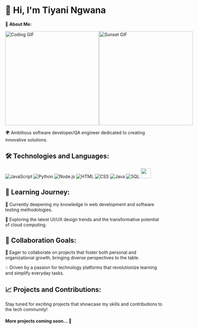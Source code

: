 # 👋 Hi, I'm Tiyani Ngwana

🌟 **About Me:**

<div style="display: flex; justify-content: space-around;">
  <img src="https://media4.giphy.com/media/v1.Y2lkPTc5MGI3NjExZTh5djd2djRldWszY3pyYTAzbW5sNTk4eGIyemU3bXpmd3Z0dDQxaiZlcD12MV9pbnRlcm5hbF9naWZfYnlfaWQmY3Q9Zw/4rZA5D22301iMgrUNd/giphy.gif" alt="Coding GIF" width="300" />
  <img src="https://media1.giphy.com/media/v1.Y2lkPTc5MGI3NjExZmxqYXp4cGVqNXZwYnZpdG1zZTJ2bnFsZGh0ODNha251YWVlb2I3ayZlcD12MV9pbnRlcm5hbF9naWZfYnlfaWQmY3Q9Zw/jxsR1JhrmmeUE/giphy.gif" alt="Sunset GIF" width="300" />
</div>

🌍 Ambitious software developer/QA engineer dedicated to creating innovative solutions. 
## 🛠️ Technologies and Languages:

![JavaScript](https://skillicons.dev/icons?i=js)
![Python](https://skillicons.dev/icons?i=python)
![Node.js](https://skillicons.dev/icons?i=nodejs)
![HTML](https://skillicons.dev/icons?i=html)
![CSS](https://skillicons.dev/icons?i=css)
![Java](https://skillicons.dev/icons?i=java)
![SQL](https://skillicons.dev/icons?i=mysql)
<img height="32" width="32" src="https://cdn.jsdelivr.net/npm/simple-icons@v13/icons/jira.svg" />

## 🌱 Learning Journey:

🔐 Currently deepening my knowledge in web development and software testing methodologies.

🎨 Exploring the latest UI/UX design trends and the transformative potential of cloud computing.

## 👯 Collaboration Goals:

🤝 Eager to collaborate on projects that foster both personal and organizational growth, bringing diverse perspectives to the table.

💡 Driven by a passion for technology platforms that revolutionize learning and simplify everyday tasks.


## 📈 Projects and Contributions:

Stay tuned for exciting projects that showcase my skills and contributions to the tech community!

#### More projects coming soon... 📇

<!--
**ngwanatiyani/ngwanatiyani** is a ✨ _special_ ✨ repository because its `README.md` (this file) appears on your GitHub profile.
-->
